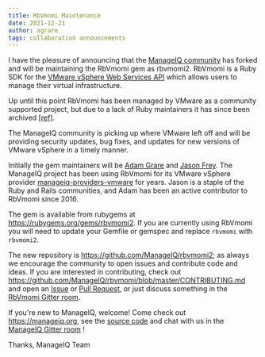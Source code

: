 ```yaml
---
title: RbVmomi Maintenance
date: 2021-12-21
author: agrare
tags: collaboration announcements
---
```


I have the pleasure of announcing that the [ManageIQ community](https://www.manageiq.org/community/) has forked and will be maintaining the RbVmomi gem as rbvmomi2.  RbVmomi is a Ruby SDK for the [VMware vSphere Web Services API](https://code.vmware.com/apis/1131/vsphere) which allows users to manage their virtual infrastructure.

Up until this point RbVmomi has been managed by VMware as a community supported project, but due to a lack of Ruby maintainers it has since been archived [[ref]](https://github.com/vmware-archive/rbvmomi/commit/fb3caa94264827c27f00a7369090bd2421b82524).

The ManageIQ community is picking up where VMware left off and will be providing security updates, bug fixes, and updates for new versions of VMware vSphere in a timely manner.

Initially the gem maintainers will be [Adam Grare](https://github.com/agrare) and [Jason Frey](https://github.com/Fryguy).  The ManageIQ project has been using RbVmomi for its VMware vSphere provider [manageiq-providers-vmware](https://github.com/ManageIQ/manageiq-providers-vmware) for years. Jason is a staple of the Ruby and Rails communities, and Adam has been an active contributor to RbVmomi since 2016.

The gem is available from rubygems at https://rubygems.org/gems/rbvmomi2. If you are currently using RbVmomi you will need to update your Gemfile or gemspec and replace `rbvmomi` with `rbvmomi2`.

The new repository is https://github.com/ManageIQ/rbvmomi2; as always we encourage the community to open issues and contribute code and ideas.  If you are interested in contributing, check out https://github.com/ManageIQ/rbvmomi/blob/master/CONTRIBUTING.md and open an [Issue](https://github.com/ManageIQ/rbvmomi/issues/new/choose) or [Pull Request](https://github.com/ManageIQ/rbvmomi/compare), or just discuss something in the [RbVmomi Gitter room](https://gitter.im/vmware/rbvmomi).

If you're new to ManageIQ, welcome!  Come check out https://manageiq.org, see the [source code](https://github.com/ManageIQ) and chat with us in the [ManageIQ Gitter room](https://gitter.im/ManageIQ/manageiq) !

Thanks,
ManageIQ Team

